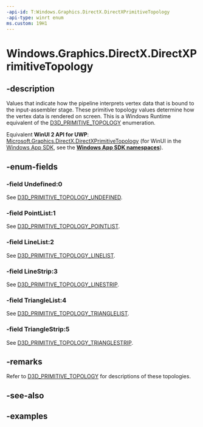 ```yaml
---
-api-id: T:Windows.Graphics.DirectX.DirectXPrimitiveTopology
-api-type: winrt enum
ms.custom: 19H1
---
```


<!-- Enumeration syntax.
public enum DirectXPrimitiveTopology : int 
-->

# Windows.Graphics.DirectX.DirectXPrimitiveTopology

## -description

Values that indicate how the pipeline interprets vertex data that is bound to the input-assembler stage. These primitive topology values determine how the vertex data is rendered on screen. This is a Windows Runtime equivalent of the [D3D_PRIMITIVE_TOPOLOGY](/windows/win32/api/d3dcommon/ne-d3dcommon-d3d_primitive_topology) enumeration.

Equivalent **WinUI 2 API for UWP**: [Microsoft.Graphics.DirectX.DirectXPrimitiveTopology](/windows/winui/api/microsoft.graphics.directx.directxprimitivetopology) (for WinUI in the [Windows App SDK](/windows/apps/windows-app-sdk/), see the **[Windows App SDK namespaces](/windows/windows-app-sdk/api/winrt/)**).

## -enum-fields

### -field Undefined:0

See [D3D_PRIMITIVE_TOPOLOGY_UNDEFINED](/windows/win32/api/d3dcommon/ne-d3dcommon-d3d_primitive_topology).

### -field PointList:1

See [D3D_PRIMITIVE_TOPOLOGY_POINTLIST](/windows/win32/api/d3dcommon/ne-d3dcommon-d3d_primitive_topology).

### -field LineList:2

See [D3D_PRIMITIVE_TOPOLOGY_LINELIST](/windows/win32/api/d3dcommon/ne-d3dcommon-d3d_primitive_topology).

### -field LineStrip:3

See [D3D_PRIMITIVE_TOPOLOGY_LINESTRIP](/windows/win32/api/d3dcommon/ne-d3dcommon-d3d_primitive_topology).

### -field TriangleList:4

See [D3D_PRIMITIVE_TOPOLOGY_TRIANGLELIST](/windows/win32/api/d3dcommon/ne-d3dcommon-d3d_primitive_topology).

### -field TriangleStrip:5

See [D3D_PRIMITIVE_TOPOLOGY_TRIANGLESTRIP](/windows/win32/api/d3dcommon/ne-d3dcommon-d3d_primitive_topology).

## -remarks

Refer to [D3D_PRIMITIVE_TOPOLOGY](/windows/win32/api/d3dcommon/ne-d3dcommon-d3d_primitive_topology) for descriptions of these topologies.

## -see-also

## -examples
